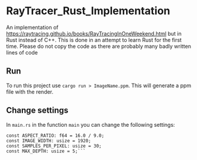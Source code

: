 # RayTracer_Rust_Implementation
An implementation of https://raytracing.github.io/books/RayTracingInOneWeekend.html but in Rust instead of C++. This is done in an attempt to learn Rust for the first time. Please do not copy the code as there are probably many badly written lines of code

## Run
To run this project use `cargo run > ImageName.ppm`. This will generate a ppm file with the render.

## Change settings
In `main.rs` in the function `main` you can change the following settings:
```// Settings
const ASPECT_RATIO: f64 = 16.0 / 9.0;
const IMAGE_WIDTH: usize = 1920;
const SAMPLES_PER_PIXEL: usize = 30;
const MAX_DEPTH: usize = 5;```